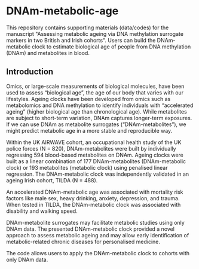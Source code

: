 # DNAm-metabolic-age
This repository contains supporting materials (data/codes) for the manuscript "Assessing metabolic ageing via DNA methylation surrogate markers in two British and Irish cohorts".
Users can build the DNAm-metabolic clock to estimate biological age of people from DNA methylation (DNAm) and metabolites in blood.

## Introduction
Omics, or large-scale measurements of biological molecules, have been used to assess “biological age”, the age of our body that varies with our lifestyles. Ageing clocks have been developed from omics such as metabolomics and DNA methylation to identify individuals with “accelerated ageing” (higher biological age than chronological age). While metabolites are subject to short-term variation, DNAm captures longer-term exposures. If we can use DNAm as metabolite surrogates (“DNAm-metabolites”), we might predict metabolic age in a more stable and reproducible way. 

Within the UK AIRWAVE cohort, an occupational health study of the UK police forces (N = 820), DNAm-metabolites were built by individually regressing 594 blood-based metabolites on DNAm. Ageing clocks were built as a linear combination of 177 DNAm-metabolites (DNAm-metabolic clock) or 193 metabolites (metabolic clock) using penalised linear regression. The DNAm-metabolic clock was independently validated in an ageing Irish cohort, TILDA (N = 488). 

An accelerated DNAm-metabolic age was associated with mortality risk factors like male sex, heavy drinking, anxiety, depression, and trauma. When tested in TILDA, the DNAm-metabolic clock was associated with disability and walking speed.

DNAm-metabolite surrogates may facilitate metabolic studies using only DNAm data. The presented DNAm-metabolic clock provided a novel approach to assess metabolic ageing and may allow early identification of metabolic-related chronic diseases for personalised medicine.

The code allows users to apply the DNAm-metabolic clock to cohorts with only DNAm data.


